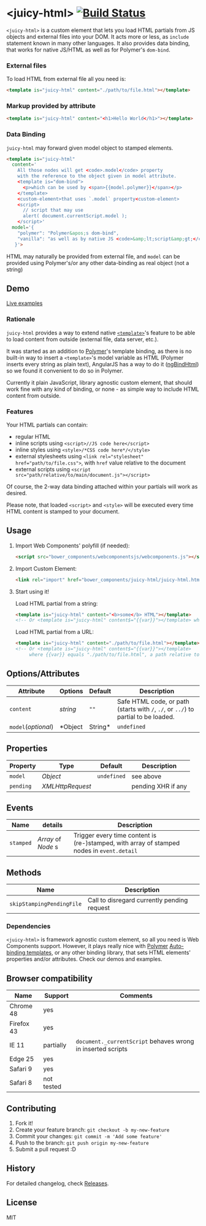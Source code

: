 &lt;juicy-html&gt; [![Build Status](https://travis-ci.org/Juicy/juicy-html.svg?branch=master)](https://travis-ci.org/Juicy/juicy-html)
==============

`<juicy-html>` is a custom element that lets you load HTML partials from JS objects and external files into your DOM. It acts more or less, as `include` statement known in many other languages. It also provides data binding, that works for native JS/HTML as well as for Polymer's `dom-bind`.

### External files
To load HTML from external file all you need is:
```html
<template is="juicy-html" content="./path/to/file.html"></template>
```

### Markup provided by attribute
```html
<template is="juicy-html" content="<h1>Hello World</h1>"></template>
```

### Data Binding
`juicy-html` may forward given model object to stamped elements.

```html
<template is="juicy-html"
  content='
    All those nodes will get <code>.model</code> property
    with the reference to the object given in model attribute.
    <template is="dom-bind">
      <p>which can be used by <span>{{model.polymer}}</span></p>
    </template>
    <custom-element>that uses `.model` property<custom-element>
    <script>
      // script that may use
      alert( document.currentScript.model );
    </script>'
  model='{
    "polymer": "Polymer&apos;s dom-bind",
    "vanilla": "as well as by native JS <code>&amp;lt;script&amp;gt;</code> or custom elements"
   }'>
```
HTML may naturally be provided from external file, and `model` can be provided using Polymer's/or any other data-binding as real object (not a string)


## Demo

[Live examples](http://Juicy.github.io/juicy-html)

### Rationale

`juicy-html` provides a way to extend native [`<template>`](https://developer.mozilla.org/en-US/docs/Web/HTML/Element/template)'s feature to be able to load content from outside (external file, data server, etc.).

It was started as an addition to [Polymer](http://www.polymer-project.org/)'s template binding, as there is no built-in way to insert a `<template>`'s model variable as HTML (Polymer inserts every string as plain text), AngularJS has a way to do it ([ngBindHtml](http://docs.angularjs.org/api/ng.directive:ngBindHtml)) so we found it convenient to do so in Polymer.

Currently it plain JavaScript, library agnostic custom element, that should work fine with any kind of binding, or none - as simple way to include HTML content from outside.

### Features

Your HTML partials can contain:
 - regular HTML
 - inline scripts using `<script>//JS code here</script>`
 - inline styles using `<style>/*CSS code here*/</style>`
 - external stylesheets using `<link rel="stylesheet" href="path/to/file.css">`, with `href` value relative to the document
 - external scripts using `<script src="path/relative/to/main/document.js"></script>`

Of course, the 2-way data binding attached within your partials will work as desired.

Please note, that loaded `<script>` and `<style>` will be executed every time HTML content is stamped to your document.


## Usage

1. Import Web Components' polyfill (if needed):

    ```html
    <script src="bower_components/webcomponentsjs/webcomponents.js"></script>
    ```

2. Import Custom Element:

    ```html
    <link rel="import" href="bower_components/juicy-html/juicy-html.html">
    ```

3. Start using it!

	Load HTML partial from a string:

	```html
	<template is="juicy-html" content="<b>some</b> HTML"></template>
	<!-- Or <template is="juicy-html" content$="{{var}}"></template> where {{ var }} equals "<b>some</b> HTML" -->
	```

	Load HTML partial from a URL:

	```html
	<template is="juicy-html" content="./path/to/file.html"></template>
	<!-- Or <template is="juicy-html" content$="{{var}}"></template>
	     where {{var}} equals "./path/to/file.html", a path relative to the document that must start with / or ./ -->
	```

## Options/Attributes

Attribute           | Options         | Default     | Description
---                 | ---             | ---         | ---
`content`           | *string*		  | `""`	    | Safe HTML code, or path (starts with `/`, `./`, or `../`) to partial to be loaded.
`model`(_optional_) | *Object|String* | `undefined` | Object (or `JSON.stringify`'ied Object) to be attached to every root node of loaded document

## Properties

Property  | Type             | Default     | Description
---       | ---              | ---         | ---
`model`   | *Object*         | `undefined` | see above
`pending` | *XMLHttpRequest* |             | pending XHR if any

## Events

Name      | details            | Description
---       | ---                | ---
`stamped` | *Array* of *Node* s | Trigger every time content is (re-)stamped, with array of stamped nodes in `event.detail`

## Methods

Name                      | Description
---                       | ---
`skipStampingPendingFile` | Call to disregard currently pending request

### Dependencies

`<juicy-html>` is framework agnostic custom element, so all you need is Web Components support.
However, it plays really nice with [Polymer](http://www.polymer-project.org/) [Auto-binding templates](https://www.polymer-project.org/1.0/docs/devguide/templates.html#dom-bind), or any other binding library, that sets HTML elements' properties and/or attributes. Check our demos and examples.

## Browser compatibility

Name       | Support    | Comments
-----------|------------|---------
Chrome 48  | yes        |
Firefox 43 | yes        |
IE 11      | partially  | `document._currentScript` behaves wrong in inserted scripts
Edge 25    | yes        |
Safari 9   | yes        |
Safari 8   | not tested |

## Contributing

1. Fork it!
2. Create your feature branch: `git checkout -b my-new-feature`
3. Commit your changes: `git commit -m 'Add some feature'`
4. Push to the branch: `git push origin my-new-feature`
5. Submit a pull request :D

## History

For detailed changelog, check [Releases](https://github.com/Juicy/juicy-element/releases).

## License

MIT
